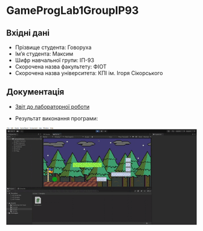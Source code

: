 # GameProgLab1GroupIP93

## Вхідні дані

- Прізвище студента: Говоруха
- Ім’я студента: Максим
- Шифр навчальної групи: ІП-93
- Скорочена назва факультету: ФІОТ
- Скорочена назва університета: КПІ ім. Ігоря Сікорського

## Документація

- [Звіт до лабораторної роботи]()

- Результат виконання програми:

![UnityGameDemo](./Docs/Demo.gif)
